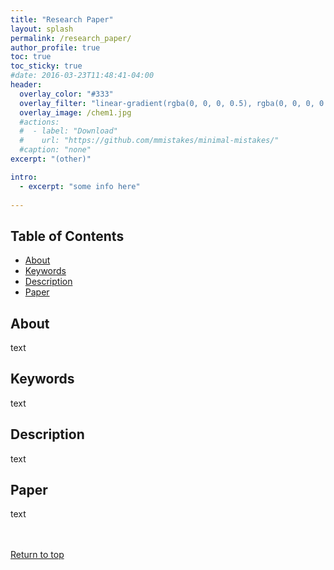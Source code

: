 ```yaml
---
title: "Research Paper"
layout: splash
permalink: /research_paper/
author_profile: true
toc: true
toc_sticky: true
#date: 2016-03-23T11:48:41-04:00
header:
  overlay_color: "#333"
  overlay_filter: "linear-gradient(rgba(0, 0, 0, 0.5), rgba(0, 0, 0, 0.5))"
  overlay_image: /chem1.jpg
  #actions:
  #  - label: "Download"
  #    url: "https://github.com/mmistakes/minimal-mistakes/"
  #caption: "none"
excerpt: "(other)"

intro: 
  - excerpt: "some info here"   
   
---
```


## Table of Contents
- [About](/research_paper/#about)<br>
- [Keywords](/research_paper/#keywords)  <br> 
- [Description](/research_paper/#description) <br>
- [Paper](/research_paper/#paper)  <br>


## About
text

## Keywords
text

## Description
text

## Paper
text

<br><br>
[Return to top](/research_paper/#table-of-contents)
